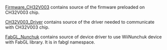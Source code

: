 [Firmware_CH32V003](Firmware_CH32V003/) contains source of the firmware preloaded on CH32V003 chip.

[CH32V003_Driver](CH32V003_Driver/) contains source of the driver needed to communicate with CH32V003 chip.

[FabGL_Nunchuk](FabGL_Nunchuk/) contains source of device driver to use WiiNunchuk device with FabGL library. It is in fabgl namespace.